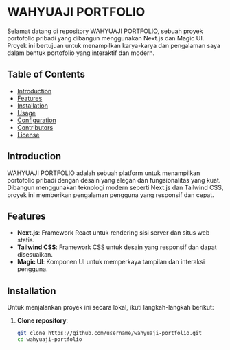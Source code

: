 # WAHYUAJI PORTFOLIO

Selamat datang di repository WAHYUAJI PORTFOLIO, sebuah proyek portofolio pribadi yang dibangun menggunakan Next.js dan Magic UI. Proyek ini bertujuan untuk menampilkan karya-karya dan pengalaman saya dalam bentuk portofolio yang interaktif dan modern.

## Table of Contents
- [Introduction](#introduction)
- [Features](#features)
- [Installation](#installation)
- [Usage](#usage)
- [Configuration](#configuration)
- [Contributors](#contributors)
- [License](#license)

## Introduction
WAHYUAJI PORTFOLIO adalah sebuah platform untuk menampilkan portofolio pribadi dengan desain yang elegan dan fungsionalitas yang kuat. Dibangun menggunakan teknologi modern seperti Next.js dan Tailwind CSS, proyek ini memberikan pengalaman pengguna yang responsif dan cepat.

## Features
- **Next.js**: Framework React untuk rendering sisi server dan situs web statis.
- **Tailwind CSS**: Framework CSS untuk desain yang responsif dan dapat disesuaikan.
- **Magic UI**: Komponen UI untuk memperkaya tampilan dan interaksi pengguna.

## Installation
Untuk menjalankan proyek ini secara lokal, ikuti langkah-langkah berikut:

1. **Clone repository**:
   ```bash
   git clone https://github.com/username/wahyuaji-portfolio.git
   cd wahyuaji-portfolio
